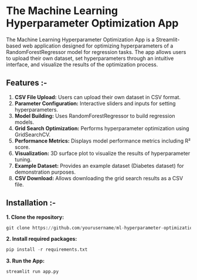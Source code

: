 # The Machine Learning Hyperparameter Optimization App

The Machine Learning Hyperparameter Optimization App is a Streamlit-based web application designed for optimizing hyperparameters of a RandomForestRegressor model for regression tasks. The app allows users to upload their own dataset, set hyperparameters through an intuitive interface, and visualize the results of the optimization process.

## Features :-

1. **CSV File Upload:** Users can upload their own dataset in CSV format.
2. **Parameter Configuration:** Interactive sliders and inputs for setting hyperparameters.
3. **Model Building:** Uses RandomForestRegressor to build regression models.
4. **Grid Search Optimization:** Performs hyperparameter optimization using GridSearchCV.
5. **Performance Metrics:** Displays model performance metrics including R² score.
6. **Visualization:** 3D surface plot to visualize the results of hyperparameter tuning.
7. **Example Dataset:** Provides an example dataset (Diabetes dataset) for demonstration purposes.
8. **CSV Download:** Allows downloading the grid search results as a CSV file.

## Installation :- 
**1. Clone the repository:**
   
   ```python
   git clone https://github.com/yourusername/ml-hyperparameter-optimization-app.git
   ```
**2. Install required packages:**

```python
pip install -r requirements.txt
```
**3. Run the App:**
```python
streamlit run app.py
```
